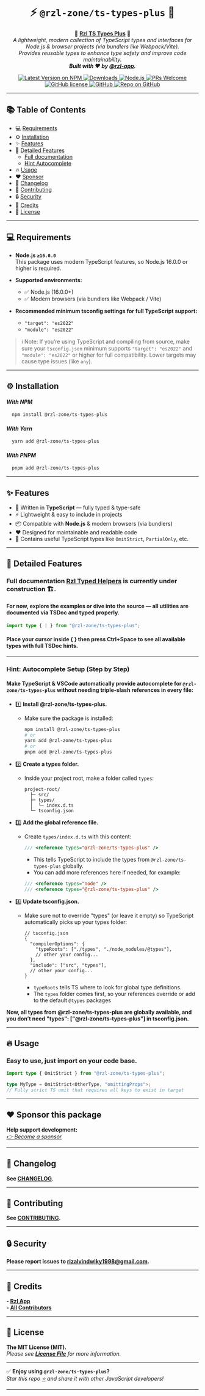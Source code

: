 <div align="center">
  <h1><strong>⚡️ <code>@rzl-zone/ts-types-plus</code> 🚀</strong></h1>
</div>

<p align="center">
🚀 <strong><u>Rzl TS Types Plus</u></strong> 🚀<br/>
<i>A lightweight, modern collection of TypeScript types and interfaces for Node.js & browser projects (via bundlers like Webpack/Vite).</i><br/>
<i>Provides reusable types to enhance type safety and improve code maintainability.</i><br/>
<strong><i>Built with ❤️ by <a href="https://github.com/rzl-app" target="_blank" rel="nofollow noreferrer noopener">@rzl-app</a>.</i></strong>
</p>


<div align="center">

<p>
<a href="https://npmjs.com/package/@rzl-zone/ts-types-plus" target="_blank" rel="nofollow noreferrer noopener">
  <img src="https://img.shields.io/npm/v/@rzl-zone/ts-types-plus?color=blue&style=flat-rounded" alt="Latest Version on NPM" data-canonical-src="https://img.shields.io/npm/v/@rzl-zone/ts-types-plus?color=blue&amp;style=flat-rounded">
</a>
<a href="https://npmjs.com/package/@rzl-zone/ts-types-plus" target="_blank" rel="nofollow noreferrer noopener">
  <img src="https://img.shields.io/npm/dt/@rzl-zone/ts-types-plus?style=flat-rounded" alt="Downloads">
</a>
<a href="https://nodejs.org/en/" target="_blank" rel="nofollow noreferrer noopener">
  <img src="https://img.shields.io/badge/node-≥16.0.0-blue.svg?logo=node.js&style=flat-rounded" alt="Node.js">
</a>
<a href="https://github.com/rzl-zone/ts-types-plus/blob/main/CONTRIBUTING.md" target="_blank" rel="nofollow noreferrer noopener">
  <img src="https://img.shields.io/badge/PRs-welcome-brightgreen.svg" alt="PRs Welcome">
</a>
<a href="https://github.com/rzl-zone/ts-types-plus/blob/main/LICENSE.md" target="_blank" rel="nofollow noreferrer noopener">
  <img src="https://img.shields.io/badge/license-MIT-blue.svg" alt="GitHub license">
</a>
<a href="https://github.com/rzl-zone/ts-types-plus" target="_blank" rel="nofollow noreferrer noopener">
  <img src="https://img.shields.io/badge/GitHub-rzl--zone%2Ftyped--helpers-181717?logo=github" alt="GitHub">
</a>
<a href="https://github.com/rzl-app" target="_blank" rel="nofollow noreferrer noopener">
  <img src="https://img.shields.io/badge/Repo-on%20GitHub-181717?logo=github&style=flat-rounded" alt="Repo on GitHub">
</a>
</p>

</div>

---
 
<h2 id="table-of-contents">📚 <strong>Table of Contents</strong></h2>

- 💻 [Requirements](#requirements)
- ⚙️ [Installation](#installation)
- ✨ [Features](#features) 
- 💎 [Detailed Features](#detailed-features)
  - [Full documentation](#full-documentation-rzl-utilsjs-is-currently-under-construction-%EF%B8%8F)
  - [Hint Autocomplete](#hint-autocomplete)
- 🔥 [Usage](#usage)
- ❤️ [Sponsor](#sponsor-this-package)
- 📜 [Changelog](#changelog)
- 🤝 [Contributing](#contributing)
- 🔒 [Security](#security)
- 🙌 [Credits](#credits)
- 📄 [License](#license)

---

<h2 id="requirements">💻 <strong>Requirements</strong></h2>

- **Node.js `≥16.0.0`**  
  This package uses modern TypeScript features, so Node.js 16.0.0 or higher is required.

- **Supported environments:**
  - ✅ Node.js (16.0.0+)  
  - ✅ Modern browsers (via bundlers like Webpack / Vite)  

- **Recommended minimum tsconfig settings for full TypeScript support:**
  - `"target": "es2022"`
  - `"module": "es2022"`

> ℹ️ Note: If you’re using TypeScript and compiling from source, make sure your `tsconfig.json` minimum supports `"target": "es2022"` and `"module": "es2022"` or higher for full compatibility. Lower targets may cause type issues (like `any`).



---

<h2 id="installation">⚙️ <strong>Installation</strong></h2>

#### *With NPM*

```bash
  npm install @rzl-zone/ts-types-plus
```

#### *With Yarn*

```bash
  yarn add @rzl-zone/ts-types-plus
```

#### *With PNPM*

```bash
  pnpm add @rzl-zone/ts-types-plus
```

---

<h2 id="features">✨ <strong>Features</strong></h2>

- 📝 Written in **TypeScript** — fully typed & type-safe  
- ⚡ Lightweight & easy to include in projects  
- 📦 Compatible with **Node.js** & modern browsers (via bundlers)  
- ❤️ Designed for maintainable and readable code  
- 🧩 Contains useful TypeScript types like `OmitStrict`, `PartialOnly`, etc.

---

<h2 id="detailed-features">💎 <strong>Detailed Features</strong></h2>

  ### **Full documentation <a href="https://docs-rzl-ts-types-plus.vercel.app" target="_blank" rel="nofollow noreferrer noopener">Rzl Typed Helpers</a> is **currently under construction** 🏗️.**
  #### For now, explore the examples or dive into the source — all utilities are documented via **TSDoc** and typed properly.
  
  ```ts 
  import type { | } from "@rzl-zone/ts-types-plus";
  ```
  #### Place your cursor inside { } then press Ctrl+Space to see all available types with full TSDoc hints.
  ---
  ### **Hint: Autocomplete Setup (Step by Step)**

  #### Make TypeScript & VSCode automatically provide autocomplete for `@rzl-zone/ts-types-plus` without needing triple-slash references in every file:

  - 1️⃣ **Install @rzl-zone/ts-types-plus.**

    - Make sure the package is installed:

      ```bash
      npm install @rzl-zone/ts-types-plus
      # or
      yarn add @rzl-zone/ts-types-plus
      # or
      pnpm add @rzl-zone/ts-types-plus
      ```

  - 2️⃣ **Create a types folder.**

    - Inside your project root, make a folder called `types`:

      ```pgsql
      project-root/
        ├─ src/
        ├─ types/
        │  └─ index.d.ts
        └─ tsconfig.json 
      ```

  - 3️⃣ **Add the global reference file.**

    - Create `types/index.d.ts` with this content:

      ```ts
      /// <reference types="@rzl-zone/ts-types-plus" />
      ``` 

      - This tells TypeScript to include the types from `@rzl-zone/ts-types-plus` globally.
      - You can add more references here if needed, for example:

      ```ts
      /// <reference types="node" />
      /// <reference types="@rzl-zone/ts-types-plus" />
      ``` 

  - 4️⃣ **Update tsconfig.json.**

    - Make sure not to override "types" (or leave it empty) so TypeScript automatically picks up your types folder:

      ```jsonc
      // tsconfig.json
      {
        "compilerOptions": { 
          "typeRoots": ["./types", "./node_modules/@types"],
          // other your config...
        },
        "include": ["src", "types"],
        // other your config...
      }
      ```
      - `typeRoots` tells TS where to look for global type definitions.
      - The `types` folder comes first, so your references override or add to the default `@types` packages
    
  **Now, all types from @rzl-zone/ts-types-plus are globally available, and you don’t need "types": ["@rzl-zone/ts-types-plus"] in tsconfig.json.** 
 
  <!-- - <h4 id="detailed-features--assertions">
      Assertions - 
      <a href="/docs/detailed-features/assertions.md#docs-sub-main--title">
        Read More Docs.
      </a> 
    </h4> 
  
  - <h4 id="detailed-features--checkers">
      Checkers - 
      <a href="/docs/detailed-features/checkers.md#docs-sub-main--title">
        Read More Docs.
      </a> 
    </h4> 

  - <h4 id="detailed-features--conversions">
      Conversions -
      <a href="/docs/detailed-features/conversions/index.md#conversions-lists">
        Read More Docs.
      </a> 
    </h4>
       -->
---

<h2 id="usage">🔥 <strong>Usage</strong></h2>

### **Easy to use, just import on your code base.**

```ts
import type { OmitStrict } from "@rzl-zone/ts-types-plus";

type MyType = OmitStrict<OtherType, "omittingProps">;
// Fully strict TS omit that requires all keys to exist in target
```

---

<h2 id="sponsor-this-package">❤️ <strong>Sponsor this package</strong></h2>

**Help support development:**    
*[👉 Become a sponsor](https://github.com/sponsors/rzl-app)*

---

<h2 id="changelog">📝 <strong>Changelog</strong></h2>

**See [CHANGELOG](CHANGELOG.md).**

---

<h2 id="contributing">🤝 <strong>Contributing</strong></h2>

**See [CONTRIBUTING](CONTRIBUTING.md).**

---

<h2 id="security">🔒 <strong>Security</strong></h2>

**Please report issues to [rizalvindwiky1998@gmail.com](mailto:rizalvindwiky1998@gmail.com).**

---

<h2 id="credits">🙌 <strong>Credits</strong></h2>

**- [Rzl App](https://github.com/rzl-app)**  
**- [All Contributors](../../contributors)**

---

<h2 id="license">📜 <strong>License</strong></h2>

**The MIT License (MIT).**    
*Please see **[License File](LICENSE.md)** for more information.*

---

✅ **Enjoy using `@rzl-zone/ts-types-plus`?**  
*Star this repo [⭐](https://github.com/rzl-zone/ts-types-plus) and share it with other JavaScript developers!*

---
